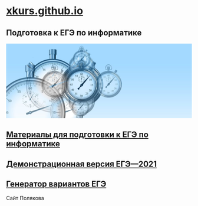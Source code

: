 # [xkurs.github.io](https://xkurs.github.io/)  

## Подготовка к ЕГЭ по информатике

![KEGE](img/time-g28ecd4d16_1920-1024x410.jpg "KEGE")

## [Материалы для подготовки к ЕГЭ по информатике](https://github.com/xkurs/KEGE/)

## [Демонстрационная версия ЕГЭ—2021](https://nbviewer.org/github/xkurs/KEGE/blob/master/KEGE2021/KEGE2021.ipynb)

## [Генератор вариантов ЕГЭ](https://kpolyakov.spb.ru/school/ege/generate.htm)

Сайт Полякова
